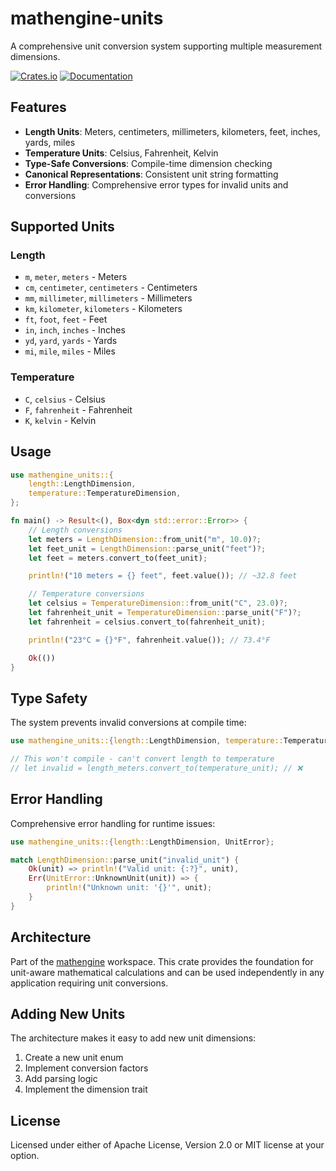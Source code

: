 # mathengine-units

A comprehensive unit conversion system supporting multiple measurement dimensions.

[![Crates.io](https://img.shields.io/crates/v/mathengine-units.svg)](https://crates.io/crates/mathengine-units)
[![Documentation](https://docs.rs/mathengine-units/badge.svg)](https://docs.rs/mathengine-units)

## Features

- **Length Units**: Meters, centimeters, millimeters, kilometers, feet, inches, yards, miles
- **Temperature Units**: Celsius, Fahrenheit, Kelvin
- **Type-Safe Conversions**: Compile-time dimension checking
- **Canonical Representations**: Consistent unit string formatting
- **Error Handling**: Comprehensive error types for invalid units and conversions

## Supported Units

### Length
- `m`, `meter`, `meters` - Meters
- `cm`, `centimeter`, `centimeters` - Centimeters
- `mm`, `millimeter`, `millimeters` - Millimeters
- `km`, `kilometer`, `kilometers` - Kilometers
- `ft`, `foot`, `feet` - Feet
- `in`, `inch`, `inches` - Inches
- `yd`, `yard`, `yards` - Yards
- `mi`, `mile`, `miles` - Miles

### Temperature
- `C`, `celsius` - Celsius
- `F`, `fahrenheit` - Fahrenheit
- `K`, `kelvin` - Kelvin

## Usage

```rust
use mathengine_units::{
    length::LengthDimension,
    temperature::TemperatureDimension,
};

fn main() -> Result<(), Box<dyn std::error::Error>> {
    // Length conversions
    let meters = LengthDimension::from_unit("m", 10.0)?;
    let feet_unit = LengthDimension::parse_unit("feet")?;
    let feet = meters.convert_to(feet_unit);

    println!("10 meters = {} feet", feet.value()); // ~32.8 feet

    // Temperature conversions
    let celsius = TemperatureDimension::from_unit("C", 23.0)?;
    let fahrenheit_unit = TemperatureDimension::parse_unit("F")?;
    let fahrenheit = celsius.convert_to(fahrenheit_unit);

    println!("23°C = {}°F", fahrenheit.value()); // 73.4°F

    Ok(())
}
```

## Type Safety

The system prevents invalid conversions at compile time:

```rust
use mathengine_units::{length::LengthDimension, temperature::TemperatureDimension};

// This won't compile - can't convert length to temperature
// let invalid = length_meters.convert_to(temperature_unit); // ❌
```

## Error Handling

Comprehensive error handling for runtime issues:

```rust
use mathengine_units::{length::LengthDimension, UnitError};

match LengthDimension::parse_unit("invalid_unit") {
    Ok(unit) => println!("Valid unit: {:?}", unit),
    Err(UnitError::UnknownUnit(unit)) => {
        println!("Unknown unit: '{}'", unit);
    }
}
```

## Architecture

Part of the [mathengine](https://github.com/username/mathengine) workspace. This crate provides the foundation for unit-aware mathematical calculations and can be used independently in any application requiring unit conversions.

## Adding New Units

The architecture makes it easy to add new unit dimensions:

1. Create a new unit enum
2. Implement conversion factors
3. Add parsing logic
4. Implement the dimension trait

## License

Licensed under either of Apache License, Version 2.0 or MIT license at your option.
